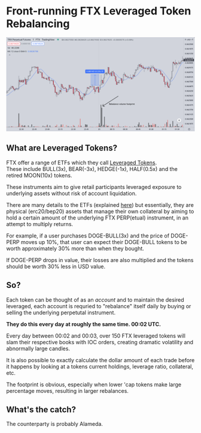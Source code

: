 # Front-running FTX Leveraged Token Rebalancing
![](outputs/trxperp.png)

## What are Leveraged Tokens?
FTX offer a range of ETFs which they call [Leveraged Tokens](https://help.ftx.com/hc/en-us/articles/360032509552-Leveraged-Token-Walkthrough-READ-THIS-). <br>
These include BULL(3x), BEAR(-3x), HEDGE(-1x), HALF(0.5x) and the retired MOON(10x) tokens.

These instruments aim to give retail participants leveraged exposure to underlying assets without risk of account liquidation.

There are many details to the ETFs (explained [here](https://help.ftx.com/hc/en-us/articles/360032509552-Leveraged-Token-Walkthrough-READ-THIS-)) but essentially, they are physical (erc20/bep20) assets that manage their own collateral by aiming to hold a certain amount of the underlying FTX PERP(etual) instrument, in an attempt to multiply returns. 

For example, if a user purchases DOGE-BULL(3x) and the price of DOGE-PERP moves up 10%, that user can expect their DOGE-BULL tokens to be worth approximately 30% more than when they bought. 

If DOGE-PERP drops in value, their losses are also multiplied and the tokens should be worth 30% less in USD value.

## So?
Each token can be thought of as an *account* and to maintain the desired leveraged, each account is requried to "rebalance" itself daily by buying or selling the underlying perpetutal instrument.

**They do this every day at roughly the same time. 00:02 UTC.**

Every day between 00:02 and 00:03, over 150 FTX leveraged tokens will slam their respective books with IOC orders, creating dramatic volatility and abnormally large candles.

It is also possible to exactly calculate the dollar amount of each trade before it happens by looking at a tokens current holdings, leverage ratio, collateral, etc.

The footprint is obvious, especially when lower 'cap tokens make large percentage moves, resulting in larger rebalances.

## What's the catch?
The counterparty is probably Alameda.